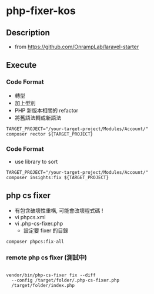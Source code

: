 # php-fixer-kos

## Description
- from https://github.com/OnrampLab/laravel-starter


## Execute

### Code Format
- 轉型
- 加上型別
- PHP 新版本相關的 refactor
- 將舊語法轉成新語法
```
TARGET_PROJECT="/your-target-project/Modules/Account/"
composer rector ${TARGET_PROJECT}
```

### Code Format
- use library to sort 
```
TARGET_PROJECT="/your-target-project/Modules/Account/"
composer insights:fix ${TARGET_PROJECT}
```

## php cs fixer
- 有包含破壞性重構, 可能會改壞程式碼 !
- vi phpcs.xml
- vi .php-cs-fixer.php
  - 設定要 fixer 的目錄

```
composer phpcs:fix-all
```

### remote php cs fixer (測試中)
```

vendor/bin/php-cs-fixer fix --diff
  --config /target/folder/.php-cs-fixer.php
  /target/folder/index.php

```